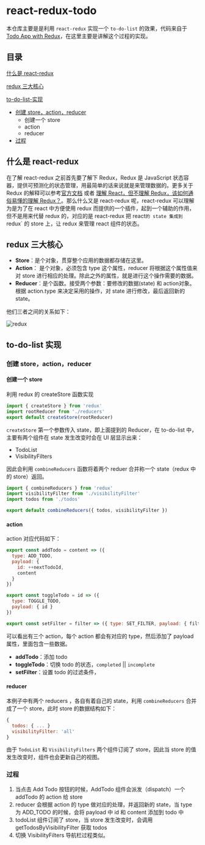 # react-redux-todo

本仓库主要是是利用 `react-redux` 实现一个 `to-do-list` 的效果，代码来自于[Todo App with Redux](https://codesandbox.io/s/9on71rvnyo?from-embed)，在这里主要是讲解这个过程的实现。

## 目录
[什么是 react-redux](#什么是-react-redux)

[redux 三大核心](#redux-三大核心)

[to-do-list-实现](#to-do-list-实现)
* [创建 store，action，reducer](#创建-storeactionreducer)
  * 创建一个 store
  * action
  * reducer
* [过程](#过程)

## 什么是 react-redux
在了解 react-redux 之前首先要了解下 Redux，Redux 是 JavaScript 状态容器，提供可预测化的状态管理，用最简单的话来说就是来管理数据的。更多关于 Redux 的解释可以参考[官方文档](https://www.redux.org.cn/) 或者 [理解 React，但不理解 Redux，该如何通俗易懂的理解 Redux？](https://www.zhihu.com/question/41312576)。那么什么又是 react-redux 呢，react-redux 可以理解为是为了在 react 中方便使用 redux 而提供的一个插件，起到一个辅助的作用，但不是用来代替 redux 的，对应的是 react-redux 把 react` 的 state 集成到 `redux` 的 store 上，让 redux 来管理 react 组件的状态。

## redux 三大核心
* **Store**：是个对象，贯穿整个应用的数据都存储在这里。
* **Action**： 是个对象，必须包含 type 这个属性，reducer 将根据这个属性值来对 store 进行相应的处理。除此之外的属性，就是进行这个操作需要的数据。
* **Reducer**：是个函数。接受两个参数：要修改的数据(state) 和 action对象。根据 action.type 来决定采用的操作，对 state 进行修改，最后返回新的 state。

他们三者之间的关系如下：

![redux](https://user-images.githubusercontent.com/20694238/55489471-8d5e5a00-5664-11e9-8ec9-25a13f9bdeae.png)

## to-do-list 实现

### 创建 store，action，reducer

#### 创建一个 store
利用 redux 的 createStore 函数实现
``` js
import { createStore } from 'redux'
import rootReducer from './reducers'
export default createStore(rootReducer)
```
`createStore` 第一个参数传入 state，即上面提到的 Reducer，在 to-do-list 中，主要有两个组件在 state 发生改变时会在 UI 层显示出来：
* TodoList
* VisibilityFilters

因此会利用 `combineReducers` 函数将着两个 reduer 合并称一个 state（redux 中的 store）返回。

```js
import { combineReducers } from 'redux'
import visibilityFilter from './visibilityFilter'
import todos from './todos'

export default combineReducers({ todos, visibilityFilter })
```

#### action

action 对应代码如下：
``` js
export const addTodo = content => ({
  type: ADD_TODO,
  payload: {
    id: ++nextTodoId,
    content
  }
})

export const toggleTodo = id => ({
  type: TOGGLE_TODO,
  payload: { id }
})

export const setFilter = filter => ({ type: SET_FILTER, payload: { filter } })
```
可以看出有三个 action，每个 action 都会有对应的 type，然后添加了 payload 属性，里面包含一些数据。

* **addTodo**：添加 todo
* **toggleTodo**：切换 todo 的状态，`completed` || `incomplete`
* **setFilter**：设置 todo 的过滤条件，

#### reducer

本例子中有两个 reducers ，各自有着自己的 state，利用 `combineReducers` 合并成了一个 store，此时 store 的数据结构如下：

``` js
{
  todos: { ... }
  visibilityFilter: 'all'
}
```
由于 `TodoList` 和 `VisibilityFilters` 两个组件订阅了 store，因此当 store 的值发生改变时，组件也会更新自己的视图。

### 过程
1. 当点击 Add Todo 按钮的时候，AddTodo 组件会派发（dispatch）一个 addTodo 的 action 给 store
2. reducer 会根据 action 的 type 做对应的处理，并返回新的 state，当 type 为 ADD_TODO 的时候，会将 payload 中 id 和 content 添加到 todo 中
3. todoList 组件订阅了 store，当 store 发生改变时，会调用 getTodosByVisibilityFilter 获取 todos
4. 切换 VisibilityFilters 导航栏过程类似。
